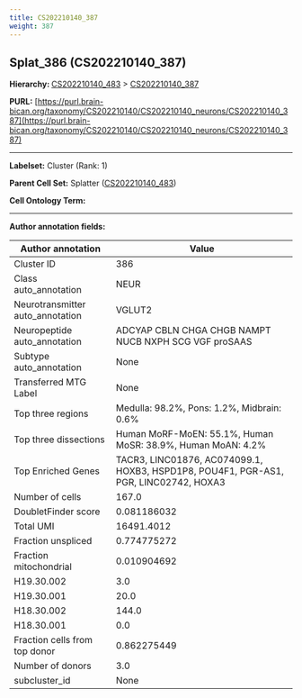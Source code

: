 ```yaml
---
title: CS202210140_387
weight: 387
---
```

## Splat_386 (CS202210140_387)
<b>Hierarchy: </b>
[CS202210140_483](../CS202210140_483) >
[CS202210140_387](../CS202210140_387)

**PURL:** [https://purl.brain-bican.org/taxonomy/CS202210140/CS202210140_neurons/CS202210140_387](https://purl.brain-bican.org/taxonomy/CS202210140/CS202210140_neurons/CS202210140_387)

---


**Labelset:** Cluster (Rank: 1)

**Parent Cell Set:** Splatter ([CS202210140_483](../CS202210140_483))



**Cell Ontology Term:** 

[MARKER GENES.]: #


---

[TRANSFERRED ANNOTATIONS.]: #


[AUTHOR ANNOTATION FIELDS.]: #


**Author annotation fields:**

| Author annotation | Value |
|-------------------|-------|
|Cluster ID|386|
|Class auto_annotation|NEUR|
|Neurotransmitter auto_annotation|VGLUT2|
|Neuropeptide auto_annotation|ADCYAP CBLN CHGA CHGB NAMPT NUCB NXPH SCG VGF proSAAS|
|Subtype auto_annotation|None|
|Transferred MTG Label|None|
|Top three regions|Medulla: 98.2%, Pons: 1.2%, Midbrain: 0.6%|
|Top three dissections|Human MoRF-MoEN: 55.1%, Human MoSR: 38.9%, Human MoAN: 4.2%|
|Top Enriched Genes|TACR3, LINC01876, AC074099.1, HOXB3, HSPD1P8, POU4F1, PGR-AS1, PGR, LINC02742, HOXA3|
|Number of cells|167.0|
|DoubletFinder score|0.081186032|
|Total UMI|16491.4012|
|Fraction unspliced|0.774775272|
|Fraction mitochondrial|0.010904692|
|H19.30.002|3.0|
|H19.30.001|20.0|
|H18.30.002|144.0|
|H18.30.001|0.0|
|Fraction cells from top donor|0.862275449|
|Number of donors|3.0|
|subcluster_id|None|

